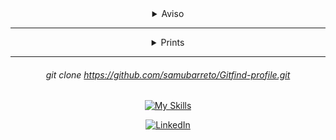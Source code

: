 <div align="center">

<details>
  <summary>
    Aviso
  </summary>
###### Gere um token de api privado [aqui](https://github.com/settings/tokens)

###### Vá para src\services\api.js e cole o TOKEN gerado na variável TOKEN, por gentileza

###### O Github limita o uso da api sem token para 60 requests por hora, com o token você fica à vontade
</details>

---

<details>
  <summary>
    Prints
  </summary>

  ![image](https://github.com/samubarreto/Gitfind-profile/assets/70921394/819b1d39-d1ea-4daf-b5de-007d4519fdc4)

  ![image](https://github.com/samubarreto/Gitfind-profile/assets/70921394/19969313-bb38-4025-9dec-4512edb30a90)

  ![image](https://github.com/samubarreto/Gitfind-profile/assets/70921394/3f074bc0-2df2-4bb4-8037-ad6fc2f66e9b)

  ![image](https://github.com/samubarreto/Gitfind-profile/assets/70921394/97ac86cd-6b11-44d8-ad6c-ae61adf00aea)
  
</details>

---

###### git clone https://github.com/samubarreto/Gitfind-profile.git

[![My Skills](https://skillicons.dev/icons?i=html,css,js,react,github)](https://www.linkedin.com/in/samubrreto/)
  
[![LinkedIn](https://img.shields.io/badge/linkedin-%230077B5.svg?style=for-the-badge&logo=linkedin&logoColor=white)](https://www.linkedin.com/in/samubrreto/)

</div>
